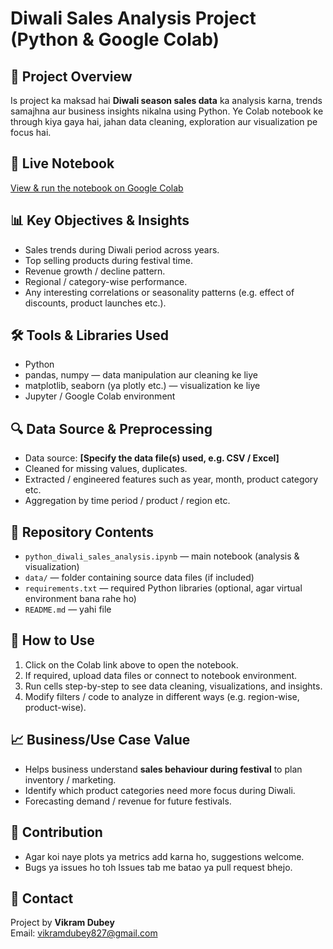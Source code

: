 # Diwali Sales Analysis Project (Python & Google Colab)

## 📌 Project Overview
Is project ka maksad hai **Diwali season sales data** ka analysis karna, trends samajhna aur business insights nikalna using Python. Ye Colab notebook ke through kiya gaya hai, jahan data cleaning, exploration aur visualization pe focus hai.

## 🔗 Live Notebook
[View & run the notebook on Google Colab](https://colab.research.google.com/github/vikramdubey123/Python-Diwali-Analysis-Project/blob/main/python_diwali_sales_analysis.ipynb)

## 📊 Key Objectives & Insights
- Sales trends during Diwali period across years.  
- Top selling products during festival time.  
- Revenue growth / decline pattern.  
- Regional / category-wise performance.  
- Any interesting correlations or seasonality patterns (e.g. effect of discounts, product launches etc.).

## 🛠️ Tools & Libraries Used
- Python  
- pandas, numpy — data manipulation aur cleaning ke liye  
- matplotlib, seaborn (ya plotly etc.) — visualization ke liye  
- Jupyter / Google Colab environment  

## 🔍 Data Source & Preprocessing
- Data source: **[Specify the data file(s) used, e.g. CSV / Excel]**  
- Cleaned for missing values, duplicates.  
- Extracted / engineered features such as year, month, product category etc.  
- Aggregation by time period / product / region etc.  

## 🧰 Repository Contents
- `python_diwali_sales_analysis.ipynb` — main notebook (analysis & visualization)  
- `data/` — folder containing source data files (if included)  
- `requirements.txt` — required Python libraries (optional, agar virtual environment bana rahe ho)  
- `README.md` — yahi file  

## 🚀 How to Use
1. Click on the Colab link above to open the notebook.  
2. If required, upload data files or connect to notebook environment.  
3. Run cells step-by-step to see data cleaning, visualizations, and insights.  
4. Modify filters / code to analyze in different ways (e.g. region-wise, product-wise).  

## 📈 Business/Use Case Value
- Helps business understand **sales behaviour during festival** to plan inventory / marketing.  
- Identify which product categories need more focus during Diwali.  
- Forecasting demand / revenue for future festivals.  

## 🤝 Contribution
- Agar koi naye plots ya metrics add karna ho, suggestions welcome.  
- Bugs ya issues ho toh Issues tab me batao ya pull request bhejo.  

## 📧 Contact
Project by **Vikram Dubey**  
Email: [vikramdubey827@gmail.com](mailto:vikramdubey827@gmail.com)
